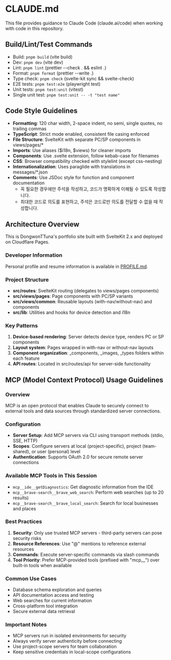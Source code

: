 # CLAUDE.md

This file provides guidance to Claude Code (claude.ai/code) when working with code in this repository.

## Build/Lint/Test Commands

- Build: `pnpm build` (vite build)
- Dev: `pnpm dev` (vite dev)
- Lint: `pnpm lint` (prettier --check . && eslint .)
- Format: `pnpm format` (prettier --write .)
- Type check: `pnpm check` (svelte-kit sync && svelte-check)
- E2E tests: `pnpm test:e2e` (playwright test)
- Unit tests: `pnpm test:unit` (vitest)
- Single unit test: `pnpm test:unit -- -t "test name"`

## Code Style Guidelines

- **Formatting**: 120 char width, 2-space indent, no semi, single quotes, no trailing commas
- **TypeScript**: Strict mode enabled, consistent file casing enforced
- **File Structure**: SvelteKit with separate PC/SP components in views/pages/\*
- **Imports**: Use aliases ($i18n, $views) for cleaner imports
- **Components**: Use .svelte extension, follow kebab-case for filenames
- **CSS**: Browser compatibility checked with stylelint (except css-nesting)
- **Internationalization**: Uses paraglide with translations in messages/\*.json
- **Comments**: Use JSDoc style for function and component documentation
  - 꼭 필요한 경우에만 주석을 작성하고, 코드가 명확하게 이해될 수 있도록 작성합니다.
  - 최대한 코드로 의도를 표현하고, 주석은 코드로만 의도를 전달할 수 없을 때 작성합니다.

## Architecture Overview

This is DongwonTTuna's portfolio site built with SvelteKit 2.x and deployed on Cloudflare Pages.

### Developer Information

Personal profile and resume information is available in [PROFILE.md](./PROFILE.md).

### Project Structure

- **src/routes**: SvelteKit routing (delegates to views/pages components)
- **src/views/pages**: Page components with PC/SP variants
- **src/views/common**: Reusable layouts (with-nav/without-nav) and components
- **src/lib**: Utilities and hooks for device detection and i18n

### Key Patterns

1. **Device-based rendering**: Server detects device type, renders PC or SP components
2. **Layout system**: Pages wrapped in with-nav or without-nav layouts
3. **Component organization**: \_components, \_images, \_types folders within each feature
4. **API routes**: Located in src/routes/api for server-side functionality

## MCP (Model Context Protocol) Usage Guidelines

### Overview

MCP is an open protocol that enables Claude to securely connect to external tools and data sources through standardized server connections.

### Configuration

- **Server Setup**: Add MCP servers via CLI using transport methods (stdio, SSE, HTTP)
- **Scopes**: Configure servers at local (project-specific), project (team-shared), or user (personal) level
- **Authentication**: Supports OAuth 2.0 for secure remote server connections

### Available MCP Tools in This Session

- `mcp__ide__getDiagnostics`: Get diagnostic information from the IDE
- `mcp__brave-search__brave_web_search`: Perform web searches (up to 20 results)
- `mcp__brave-search__brave_local_search`: Search for local businesses and places

### Best Practices

1. **Security**: Only use trusted MCP servers - third-party servers can pose security risks
2. **Resource References**: Use "@" mentions to reference external resources
3. **Commands**: Execute server-specific commands via slash commands
4. **Tool Priority**: Prefer MCP-provided tools (prefixed with "mcp\_\_") over built-in tools when available

### Common Use Cases

- Database schema exploration and queries
- API documentation access and testing
- Web searches for current information
- Cross-platform tool integration
- Secure external data retrieval

### Important Notes

- MCP servers run in isolated environments for security
- Always verify server authenticity before connecting
- Use project-scope servers for team collaboration
- Keep sensitive credentials in local-scope configurations
